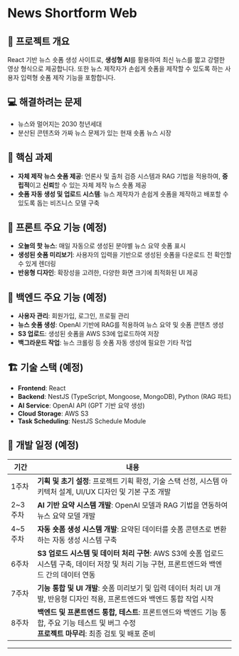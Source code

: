 # News Shortform Web

## 📝 프로젝트 개요
React 기반 뉴스 숏폼 생성 사이트로, **생성형 AI**를 활용하여 최신 뉴스를 짧고 강렬한 영상 형식으로 제공합니다. 또한 뉴스 제작자가 손쉽게 숏폼을 제작할 수 있도록 하는 사용자 입력형 숏폼 제작 기능을 포함합니다.


## 💻 해결하려는 문제  
- 뉴스와 멀어지는 2030 청년세대
- 분산된 콘텐츠와 가짜 뉴스 문제가 있는 현재 숏폼 뉴스 시장


## 📌 핵심 과제
- **자체 제작 뉴스 숏폼 제공**: 언론사 및 출처 검증 시스템과 RAG 기법을 적용하여, **중립적**이고 **신뢰**할 수 있는 자체 제작 뉴스 숏폼 제공
- **숏폼 자동 생성 및 업로드 시스템**: 뉴스 제작자가 손쉽게 숏폼을 제작하고 배포할 수 있도록 돕는 비즈니스 모델 구축


## 🚀 프론트 주요 기능 (예정)
- **오늘의 핫 뉴스**: 매일 자동으로 생성된 분야별 뉴스 요약 숏폼 표시 
- **생성된 숏폼 미리보기**: 사용자의 입력을 기반으로 생성된 숏폼을 다운로드 전 확인할 수 있게 렌더링
- **반응형 디자인**: 확장성을 고려한, 다양한 화면 크기에 최적화된 UI 제공


## 🚀 백엔드 주요 기능 (예정)
- **사용자 관리**: 회원가입, 로그인, 프로필 관리
- **뉴스 숏폼 생성**: OpenAI 기반에 RAG를 적용하여 뉴스 요약 및 숏폼 콘텐츠 생성
- **S3 업로드**: 생성된 숏폼을 AWS S3에 업로드하여 저장
- **백그라운드 작업**: 뉴스 크롤링 등 숏폼 자동 생성에 필요한 기타 작업


## 🏗️ 기술 스택 (예정)
- **Frontend**: React
- **Backend**: NestJS (TypeScript, Mongoose, MongoDB), Python (RAG 파트)
- **AI Service**: OpenAI API (GPT 기반 요약 생성)
- **Cloud Storage**: AWS S3
- **Task Scheduling**: NestJS Schedule Module


## 📆 개발 일정 (예정)

| 기간   | 내용                                             |
|--------|--------------------------------------------------|
| 1주차  | **기획 및 초기 설정**: 프로젝트 기획 확정, 기술 스택 선정, 시스템 아키텍처 설계, UI/UX 디자인 및 기본 구조 개발 |
| 2~3주차 | **AI 기반 요약 시스템 개발**: OpenAI 모델과 RAG 기법을 연동하여 뉴스 요약 모델 개발 |
| 4~5주차  | **자동 숏폼 생성 시스템 개발**: 요약된 데이터를 숏폼 콘텐츠로 변환하는 자동 생성 시스템 구축|
| 6주차  | **S3 업로드 시스템 및 데이터 처리 구현**: AWS S3에 숏폼 업로드 시스템 구축, 데이터 저장 및 처리 기능 구현, 프론트엔드와 백엔드 간의 데이터 연동 |
| 7주차 | **기능 통합 및 UI 개발**: 숏폼 미리보기 및 입력 데이터 처리 UI 개발, 반응형 디자인 적용, 프론트엔드와 백엔드 통합 작업 시작 |
| 8주차  | **백엔드 및 프론트엔드 통합, 테스트**: 프론트엔드와 백엔드 기능 통합, 주요 기능 테스트 및 버그 수정 <br> **프로젝트 마무리**: 최종 검토 및 배포 준비 |

---
